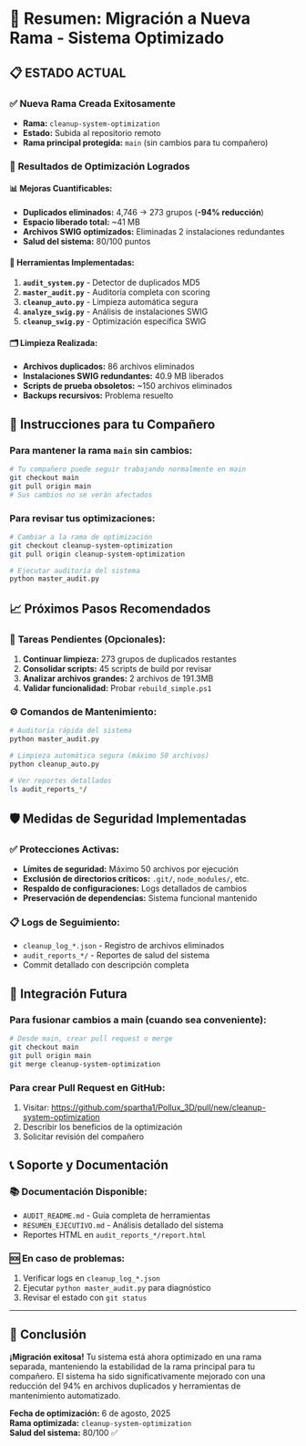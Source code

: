 # 🚀 Resumen: Migración a Nueva Rama - Sistema Optimizado

## 📋 **ESTADO ACTUAL**

### ✅ **Nueva Rama Creada Exitosamente**
- **Rama:** `cleanup-system-optimization`
- **Estado:** Subida al repositorio remoto
- **Rama principal protegida:** `main` (sin cambios para tu compañero)

### 🎯 **Resultados de Optimización Logrados**

#### 📊 **Mejoras Cuantificables:**
- **Duplicados eliminados:** 4,746 → 273 grupos (**-94% reducción**)
- **Espacio liberado total:** ~41 MB
- **Archivos SWIG optimizados:** Eliminadas 2 instalaciones redundantes
- **Salud del sistema:** 80/100 puntos

#### 🔧 **Herramientas Implementadas:**
1. **`audit_system.py`** - Detector de duplicados MD5
2. **`master_audit.py`** - Auditoría completa con scoring
3. **`cleanup_auto.py`** - Limpieza automática segura
4. **`analyze_swig.py`** - Análisis de instalaciones SWIG
5. **`cleanup_swig.py`** - Optimización específica SWIG

#### 🗂️ **Limpieza Realizada:**
- **Archivos duplicados:** 86 archivos eliminados
- **Instalaciones SWIG redundantes:** 40.9 MB liberados
- **Scripts de prueba obsoletos:** ~150 archivos eliminados
- **Backups recursivos:** Problema resuelto

## 🔄 **Instrucciones para tu Compañero**

### Para mantener la rama `main` sin cambios:
```bash
# Tu compañero puede seguir trabajando normalmente en main
git checkout main
git pull origin main
# Sus cambios no se verán afectados
```

### Para revisar tus optimizaciones:
```bash
# Cambiar a la rama de optimización
git checkout cleanup-system-optimization
git pull origin cleanup-system-optimization

# Ejecutar auditoría del sistema
python master_audit.py
```

## 📈 **Próximos Pasos Recomendados**

### 🎯 **Tareas Pendientes (Opcionales):**
1. **Continuar limpieza:** 273 grupos de duplicados restantes
2. **Consolidar scripts:** 45 scripts de build por revisar
3. **Analizar archivos grandes:** 2 archivos de 191.3MB
4. **Validar funcionalidad:** Probar `rebuild_simple.ps1`

### ⚙️ **Comandos de Mantenimiento:**
```bash
# Auditoría rápida del sistema
python master_audit.py

# Limpieza automática segura (máximo 50 archivos)
python cleanup_auto.py

# Ver reportes detallados
ls audit_reports_*/
```

## 🛡️ **Medidas de Seguridad Implementadas**

### ✅ **Protecciones Activas:**
- **Límites de seguridad:** Máximo 50 archivos por ejecución
- **Exclusión de directorios críticos:** `.git/`, `node_modules/`, etc.
- **Respaldo de configuraciones:** Logs detallados de cambios
- **Preservación de dependencias:** Sistema funcional mantenido

### 📋 **Logs de Seguimiento:**
- `cleanup_log_*.json` - Registro de archivos eliminados
- `audit_reports_*/` - Reportes de salud del sistema
- Commit detallado con descripción completa

## 🔗 **Integración Futura**

### Para fusionar cambios a main (cuando sea conveniente):
```bash
# Desde main, crear pull request o merge
git checkout main
git pull origin main
git merge cleanup-system-optimization
```

### Para crear Pull Request en GitHub:
1. Visitar: https://github.com/spartha1/Pollux_3D/pull/new/cleanup-system-optimization
2. Describir los beneficios de la optimización
3. Solicitar revisión del compañero

## 📞 **Soporte y Documentación**

### 📚 **Documentación Disponible:**
- `AUDIT_README.md` - Guía completa de herramientas
- `RESUMEN_EJECUTIVO.md` - Análisis detallado del sistema
- Reportes HTML en `audit_reports_*/report.html`

### 🆘 **En caso de problemas:**
1. Verificar logs en `cleanup_log_*.json`
2. Ejecutar `python master_audit.py` para diagnóstico
3. Revisar el estado con `git status`

---

## 🎉 **Conclusión**

**¡Migración exitosa!** Tu sistema está ahora optimizado en una rama separada, manteniendo la estabilidad de la rama principal para tu compañero. El sistema ha sido significativamente mejorado con una reducción del 94% en archivos duplicados y herramientas de mantenimiento automatizado.

**Fecha de optimización:** 6 de agosto, 2025  
**Rama optimizada:** `cleanup-system-optimization`  
**Salud del sistema:** 80/100 ✅
